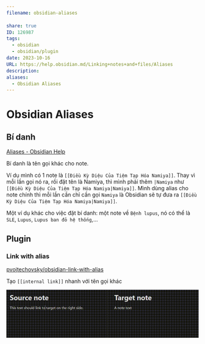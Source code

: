 ```yaml
---
filename: obsidian-aliases

share: true
ID: 126987
tags:
  - obsidian
  - obsidian/plugin
date: 2023-10-16
URL: https://help.obsidian.md/Linking+notes+and+files/Aliases
description: 
aliases:
  - Obsidian Aliases
---
```

# Obsidian Aliases
## Bí danh
[Aliases - Obsidian Help](https://help.obsidian.md/Linking+notes+and+files/Aliases)

Bí danh là tên gọi khác cho note. 

Ví dụ mình có 1 note là `[[Điều Kỳ Diệu Của Tiệm Tạp Hóa Namiya]]`. Thay vì mỗi lần gọi nó ra, rồi đặt tên là Namiya, thì mình phải thêm `|Namiya` như `[[Điều Kỳ Diệu Của Tiệm Tạp Hóa Namiya|Namiya]]`. Mình dùng alias cho note chính thì mỗi lần cần chỉ cần gọi `Namiya` là Obsidian sẽ tự đưa ra `[[Điều Kỳ Diệu Của Tiệm Tạp Hóa Namiya|Namiya]]`.

Một ví dụ khác cho việc đặt bí danh: một note về `Bệnh lupus`, nó có thể là `SLE`, `Lupus`, `Lupus ban đỏ hệ thống`,...

## Plugin
### Link with alias

[pvojtechovsky/obsidian-link-with-alias](https://github.com/pvojtechovsky/obsidian-link-with-alias)

Tạo `[[internal link]]` nhanh với tên gọi khác

![](https://github.com/pvojtechovsky/obsidian-link-with-alias/raw/main/use-case1.gif)
